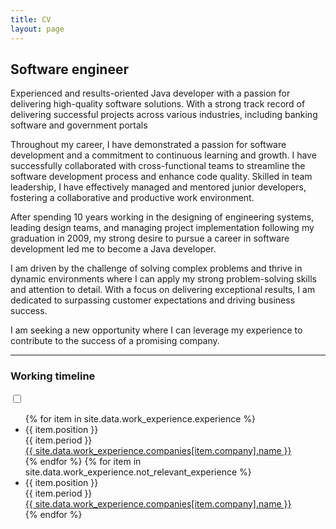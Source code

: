 ```yaml
---
title: CV
layout: page
---
```


## Software engineer

Experienced and results-oriented Java developer with a passion for delivering high-quality software solutions.
With a strong track record of delivering successful projects across various industries, including banking software and
government portals

Throughout my career, I have demonstrated a passion for software development and a commitment to continuous learning
and growth. I have successfully collaborated with cross-functional teams to streamline the software development process
and enhance code quality. Skilled in team leadership, I have effectively managed and mentored junior developers,
fostering a collaborative and productive work environment.

After spending 10 years working in the designing of engineering systems, leading design teams, and managing project
implementation following my graduation in 2009, my strong desire to pursue a career in software development led me
to become a Java developer.

I am driven by the challenge of solving complex problems and thrive in dynamic environments where I can apply my
strong problem-solving skills and attention to detail. With a focus on delivering exceptional results, I am dedicated
to surpassing customer expectations and driving business success.

I am seeking a new opportunity where I can leverage my experience to contribute to the success of a promising company.

---

<h3>
Working timeline
</h3>

<div class="timeline">
    <input type="checkbox" id="toggle" class="toggle-checkbox container has-text-centered has-background-grey-darker">
    <label for="toggle" class="toggle-button container has-text-centered has-background-grey-darker"></label>
    <div class="timeline-container">
        <ul class="timeline-list">
            {% for item in site.data.work_experience.experience %}
            <li class="timeline-item">
                <div class="timeline-item-content">
                    <div class="timeline-position has-text-white">{{ item.position }}</div>
                    <div class="timeline-period has-text-white">{{ item.period }}</div>
                    <a class="timeline-company-url has-text-white" href="{{ site.data.work_experience.companies[item.company].url }}" target="_blank" rel="noopener noreferrer">
                        {{ site.data.work_experience.companies[item.company].name }}
                    </a>
                    <span class="circle"></span>
                </div>
            </li>
            {% endfor %}
            {% for item in site.data.work_experience.not_relevant_experience %}
            <li class="timeline-item not-relevant">
                <div class="timeline-item-content">
                    <div class="timeline-position has-text-white">{{ item.position }}</div>
                    <div class="timeline-period has-text-white">{{ item.period }}</div>
                    <a class="timeline-company-url has-text-white" href="{{ site.data.work_experience.companies[item.company].url }}" target="_blank" rel="noopener noreferrer">
                        {{ site.data.work_experience.companies[item.company].name }}
                    </a>
                    <span class="circle"></span>
                </div>
            </li>
            {% endfor %}
        </ul>
    </div>
</div>